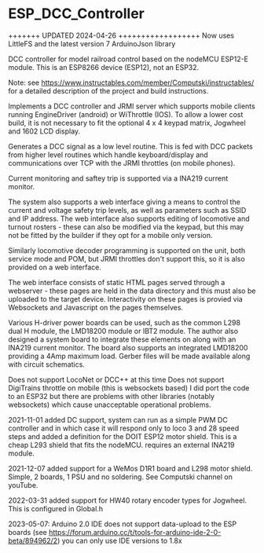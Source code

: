 # ESP_DCC_Controller

+++++++ UPDATED 2024-04-26 ++++++++++++++++++
Now uses LittleFS and the latest version 7 ArduinoJson library

DCC controller for model railroad control based on the nodeMCU ESP12-E module.  This is an ESP8266 device (ESP12), not an ESP32.

Note: see https://www.instructables.com/member/Computski/instructables/ for a detailed description of the project and build instructions.

Implements a DCC controller and JRMI server which supports mobile clients running EngineDriver (android) or WiThrottle (IOS). To allow a lower cost build, it is not necessary to fit the optional 4 x 4 keypad matrix, Jogwheel and 1602 LCD display.

Generates a DCC signal as a low level routine.  This is fed with DCC packets from higher level routines which handle keyboard/display
and communications over TCP with the JRMI throttles (on mobile phones).

Current monitoring and saftey trip is supported via a INA219 current monitor.

The system also supports a web interface giving a means to control the current and voltage safety trip levels, as well as parameters such
as SSID and IP address.  The web interface also supports editing of locomotive and turnout rosters - these can also be modified via the
keypad, but this may not be fitted by the builder if they opt for a mobile only version.

Similarly locomotive decoder programming is supported on the unit, both service mode and POM, but JRMI throttles don't support this, so 
it is also provided on a web interface.

The web interface consists of static HTML pages served through a webserver - these pages are held in the data directory and this must also be uploaded to the target device.  Interactivity on these pages is provied via Websockets and Javascript on the pages themselves.

Various H-driver power boards can be used, such as the common L298 dual H module, the LMD18200 module or IBT2 module.  The author also designed a system board to integrate these elements on along with an INA219 current monitor.  The board also supports an integrated LMD18200 providing a 4Amp maximum load.   Gerber files will be made available along with circuit schematics.

Does not support LocoNet or DCC++ at this time
Does not support DigiTrains throttle on mobile (this is websockets based)
I did port the code to an ESP32 but there are problems with other libraries (notably websockets) which cause unacceptable operational problems.

2021-11-01 added DC support, system can run as a simple PWM DC controller and in which case it will respond only to loco 3 and 28 speed steps
and added a definition for the DOIT ESP12 motor shield.  This is a cheap L293 shield that fits the nodeMCU. requires an external INA219 module.

2021-12-07 added support for a WeMos D1R1 board and L298 motor shield.  Simple, 2 boards, 1 PSU and no soldering.  See Computski channel on youTube.

2022-03-31 added support for HW40 rotary encoder types for Jogwheel.  This is configured in Global.h

2023-05-07:  Arduino 2.0 IDE does not support data-upload to the ESP boards (see https://forum.arduino.cc/t/tools-for-arduino-ide-2-0-beta/894962/2) you can only use
IDE versions to 1.8x
